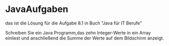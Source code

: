 # JavaAufgaben

das ist die Lösung für die Aufgabe 8.1 in Buch "Java für IT Berufe"

Schreiben Sie ein Java Programm,das zehn Integer-Werte in ein Array einliest und anschließend die Summe der Werte auf dem Bildschirm  anzeigt.
